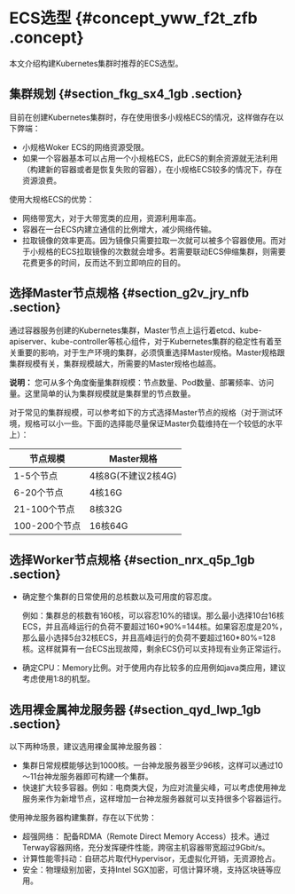# ECS选型 {#concept_yww_f2t_zfb .concept}

本文介绍构建Kubernetes集群时推荐的ECS选型。

## 集群规划 {#section_fkg_sx4_1gb .section}

目前在创建Kubernetes集群时，存在使用很多小规格ECS的情况，这样做存在以下弊端：

-   小规格Woker ECS的网络资源受限。
-   如果一个容器基本可以占用一个小规格ECS，此ECS的剩余资源就无法利用（构建新的容器或者是恢复失败的容器），在小规格ECS较多的情况下，存在资源浪费。

使用大规格ECS的优势：

-   网络带宽大，对于大带宽类的应用，资源利用率高。
-   容器在一台ECS内建立通信的比例增大，减少网络传输。
-   拉取镜像的效率更高。因为镜像只需要拉取一次就可以被多个容器使用。而对于小规格的ECS拉取镜像的次数就会增多。若需要联动ECS伸缩集群，则需要花费更多的时间，反而达不到立即响应的目的。

## 选择Master节点规格 {#section_g2v_jry_nfb .section}

通过容器服务创建的Kubernetes集群，Master节点上运行着etcd、kube-apiserver、kube-controller等核心组件，对于Kubernetes集群的稳定性有着至关重要的影响，对于生产环境的集群，必须慎重选择Master规格。Master规格跟集群规模有关，集群规模越大，所需要的Master规格也越高。

**说明：** 您可从多个角度衡量集群规模：节点数量、Pod数量、部署频率、访问量。这里简单的认为集群规模就是集群里的节点数量。

对于常见的集群规模，可以参考如下的方式选择Master节点的规格（对于测试环境，规格可以小一些。下面的选择能尽量保证Master负载维持在一个较低的水平上）：

|节点规模|Master规格|
|----|--------|
|1-5个节点|4核8G\(不建议2核4G\)|
|6-20个节点|4核16G|
|21-100个节点|8核32G|
|100-200个节点|16核64G|

## 选择Worker节点规格 {#section_nrx_q5p_1gb .section}

-   确定整个集群的日常使用的总核数以及可用度的容忍度。

    例如：集群总的核数有160核，可以容忍10%的错误。那么最小选择10台16核ECS，并且高峰运行的负荷不要超过160\*90%=144核。如果容忍度是20%，那么最小选择5台32核ECS，并且高峰运行的负荷不要超过160\*80%=128核。这样就算有一台ECS出现故障，剩余ECS仍可以支持现有业务正常运行。

-   确定CPU：Memory比例。对于使用内存比较多的应用例如java类应用，建议考虑使用1:8的机型。

## 选用裸金属神龙服务器 {#section_qyd_lwp_1gb .section}

以下两种场景，建议选用裸金属神龙服务器：

-   集群日常规模能够达到1000核。一台神龙服务器至少96核，这样可以通过10～11台神龙服务器即可构建一个集群。
-   快速扩大较多容器。例如：电商类大促，为应对流量尖峰，可以考虑使用神龙服务来作为新增节点，这样增加一台神龙服务器就可以支持很多个容器运行。

使用神龙服务器构建集群，存在以下优势：

-   超强网络： 配备RDMA（Remote Direct Memory Access）技术。通过Terway容器网络，充分发挥硬件性能，跨宿主机容器带宽超过9Gbit/s。
-   计算性能零抖动：自研芯片取代Hypervisor，无虚拟化开销，无资源抢占。
-   安全：物理级别加密，支持Intel SGX加密，可信计算环境，支持区块链等应用。

